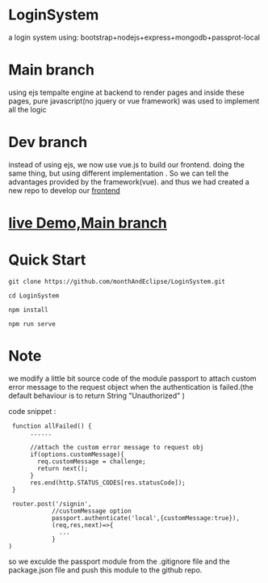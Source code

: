 # LoginSystem
a login system using: bootstrap+nodejs+express+mongodb+passprot-local

# Main branch
using ejs tempalte engine at backend to render pages 
and inside these pages, pure javascript(no jquery or vue framework) was used to implement
all the logic

# Dev branch 
instead of using ejs, we now use vue.js to build our frontend.
doing the same thing, but using different implementation .
So we can tell the advantages provided by the framework(vue).
and thus we had created a new repo to develop our [frontend](https://github.com/monthAndEclipse/login_system_frontend.git)


# [live Demo,Main branch](http://119.23.19.189:4000)


# Quick Start
```
git clone https://github.com/monthAndEclipse/LoginSystem.git

cd LoginSystem

npm install 

npm run serve

```

# Note
we modify a little bit source code of the module passport to attach custom error message to the request object when the authentication is failed.(the default behaviour is to return String "Unauthorized" )

code snippet :
```
 function allFailed() {
      ......

      //attach the custom error message to request obj 
      if(options.customMessage){
        req.customMessage = challenge;
        return next();
      }
      res.end(http.STATUS_CODES[res.statusCode]);
 }

 router.post('/signin',
            //customMessage option 
            passport.authenticate('local',{customMessage:true}),
            (req,res,next)=>{
              ...
            }
)

```

so we exculde the passport module from the .gitignore file and the package.json file
and push this module to the github repo.
